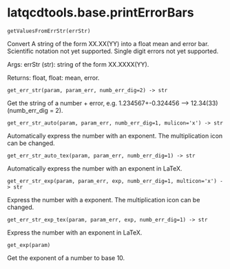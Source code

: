 latqcdtools.base.printErrorBars
=============

`getValuesFromErrStr(errStr)`

Convert A string of the form XX.XX(YY) into a float mean and error bar. Scientific notation not yet supported.
Single digit errors not yet supported.

Args:
    errStr (str): string of the form XX.XXXX(YY).

Returns:
    float, float: mean, error. 

`get_err_str(param, param_err, numb_err_dig=2) -> str`

Get the string of a number + error, e.g. 1.234567+-0.324456 --> 12.34(33) (numb_err_dig = 2). 

`get_err_str_auto(param, param_err, numb_err_dig=1, mulicon='x') -> str`

Automatically express the number with an exponent. The multiplication icon can be changed. 

`get_err_str_auto_tex(param, param_err, numb_err_dig=1) -> str`

Automatically express the number with an exponent in LaTeX. 

`get_err_str_exp(param, param_err, exp, numb_err_dig=1, multicon='x') -> str`

Express the number with a exponent. The multiplication icon can be changed. 

`get_err_str_exp_tex(param, param_err, exp, numb_err_dig=1) -> str`

Express the number with an exponent in LaTeX. 

`get_exp(param)`

Get the exponent of a number to base 10. 

